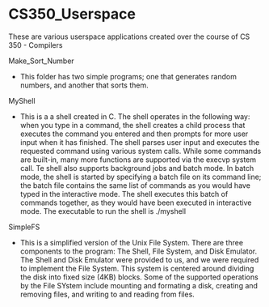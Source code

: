 # CS350_Userspace

These are various userspace applications created over the course of CS 350 - Compilers

Make_Sort_Number
- This folder has two simple programs; one that generates random numbers, and another that sorts them.

MyShell
- This is a a shell created in C. The shell operates in the following way: when you type in a command, the shell creates a child process that executes the command you entered and then prompts for more user input when it has finished. The shell parses user input and executes the requested command using various system calls. While some commands are built-in, many more functions are supported via the execvp system call. Te shell also supports background jobs and batch mode. In batch mode, the shell is started by specifying a batch file on its command line; the batch file contains the same list of commands as you would have typed in the interactive mode. The shell executes this batch of commands together, as they would have been executed in interactive mode. The executable to run the shell is ./myshell

SimpleFS
- This is a simplified version of the Unix File System. There are three components to the program: The Shell, File System, and Disk Emulator. The Shell and Disk Emulator were provided to us, and we were required to implement the File System. This system is centered around dividing the disk into fixed size (4KB) blocks. Some of the supported operations by the File SYstem include mounting and formating a disk, creating and removing files, and writing to and reading from files.
